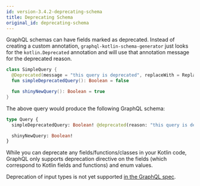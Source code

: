 ```yaml
---
id: version-3.4.2-deprecating-schema
title: Deprecating Schema
original_id: deprecating-schema
---
```


GraphQL schemas can have fields marked as deprecated. Instead of creating a custom annotation,
`graphql-kotlin-schema-generator` just looks for the `kotlin.Deprecated` annotation and will use that annotation message
for the deprecated reason.

```kotlin
class SimpleQuery {
  @Deprecated(message = "this query is deprecated", replaceWith = ReplaceWith("shinyNewQuery"))
  fun simpleDeprecatedQuery(): Boolean = false

  fun shinyNewQuery(): Boolean = true
}
```

The above query would produce the following GraphQL schema:

```graphql
type Query {
  simpleDeprecatedQuery: Boolean! @deprecated(reason: "this query is deprecated, replace with shinyNewQuery")

  shinyNewQuery: Boolean!
}
```

While you can deprecate any fields/functions/classes in your Kotlin code, GraphQL only supports deprecation directive on
the fields (which correspond to Kotlin fields and functions) and enum values.

Deprecation of input types is not yet supported [in the GraphQL spec](https://github.com/graphql/graphql-spec/pull/525).

